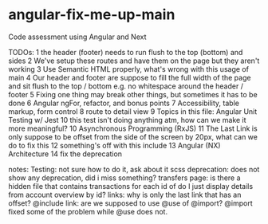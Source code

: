 # angular-fix-me-up-main
 Code assessment using Angular and Next

 TODOs:
 1 the header (footer) needs to run flush to the top (bottom) and sides
 2 We've setup these routes and have them on the page but they aren't working
 3 Use Semantic HTML properly, what's wrong with this usage of main
 4 Our header and footer are suppose to fill the full width of the page and sit flush to the top / bottom e.g. no whitespace around the header / footer
 5 Fixing one thing may break other things, but sometimes it has to be done
 6 Angular ngFor, refactor, and bonus points
 7 Accessibility, table markup, form control
 8 route to detail view
 9 Topics in this file: Angular Unit Testing w/ Jest
 10 this test isn't doing anything atm, how can we make it more meaningful?
 10 Asynchronous Programming (RxJS)
 11 The Last Link is only suppose to be offset from the side of the screen by 20px, what can we do to fix this
 12 something's off with this include
 13 Angular (NX) Architecture
 14 fix the deprecation

 notes:
 Testing: not sure how to do it, ask about it
 scss deprecation: does not show any deprecation, did i miss something?
 transfers page: is there a hidden file that contains transactions for each id of do I just display details from account overview by id?
 links: why is  only the  last link that has an offset?
 @include link: are we supposed to use @use of @import? @import fixed some of the problem while @use does not.
